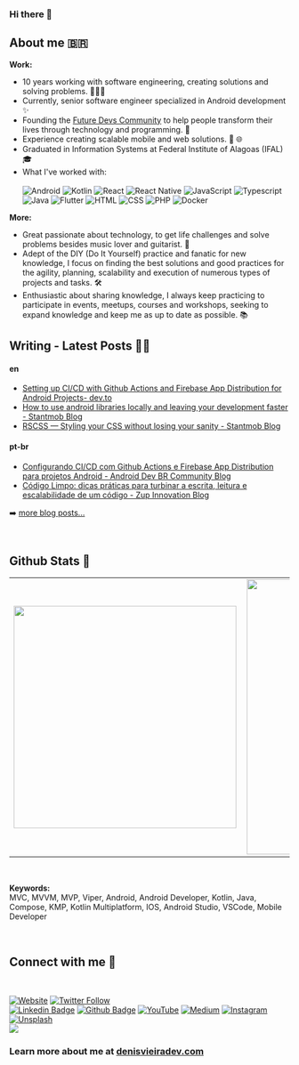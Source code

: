 ### Hi there 👋

## About me 🇧🇷 

<b>Work:</b> <br>
- 10 years working with software engineering, creating solutions and solving problems. 🧑🏿‍💻
- Currently, senior software engineer specialized in Android development ✨
- Founding the [Future Devs Community](https://bit.ly/futurosdevs) to help people transform their lives through technology and programming. 🚀
- Experience creating scalable mobile and web solutions. 📱 🌐
- Graduated in Information Systems at Federal Institute of Alagoas (IFAL) 🎓
- What I've worked with: <br/><br/>
  ![Android](https://img.shields.io/badge/-Android-green?style=flat&logoColor=white&logo=android)
  ![Kotlin](https://img.shields.io/badge/-Kotlin-B81EE7?style=flat&logoColor=white&logo=kotlin) 
  ![React](https://img.shields.io/badge/-React-5ED3F3?style=flat&logoColor=white&logo=react) 
  ![React Native](https://img.shields.io/badge/-ReactNative-5ED3F3?style=flat&logoColor=white&logo=react) 
  ![JavaScript](https://img.shields.io/badge/-JavaScript-ffdd19?style=flat&logoColor=white&logo=javascript) 
  ![Typescript](https://img.shields.io/badge/-Typescript-ffdd19?style=flat&logoColor=white&logo=typescript&color=3178C6) 
  ![Java](https://img.shields.io/badge/-Java-ff961f?style=flat&logoColor=white&logo=java) 
  ![Flutter](https://img.shields.io/badge/-flutter-45D1FD?style=flat&logoColor=white&logo=flutter) 
  ![HTML](https://img.shields.io/badge/-HTML-ff0d00?style=flat&logoColor=white&logo=html5) 
  ![CSS](https://img.shields.io/badge/-CSS-196eff?style=flat&logoColor=white&logo=css3)
  ![PHP](https://img.shields.io/badge/-php-7478AE?style=flat&logoColor=white&logo=php) 
  ![Docker](https://img.shields.io/badge/-docker-1090D1?style=flat&logoColor=white&logo=docker) 

<b>More:</b> <br>
- Great passionate about technology, to get life challenges and solve problems besides music lover and guitarist. 🎸
- Adept of the DIY (Do It Yourself) practice and fanatic for new knowledge, I focus on finding the best solutions and good practices for the agility, planning, scalability and execution of numerous types of projects and tasks. 🛠️
- Enthusiastic about sharing knowledge, I always keep practicing to participate in events, meetups, courses and workshops, seeking to expand knowledge and keep me as up to date as possible. 📚



## Writing - Latest Posts ✍🏾

<!-- BLOG-POST-LIST:START -->
#### en
- [Setting up CI/CD with Github Actions and Firebase App Distribution for Android Projects- dev.to](https://dev.to/denisvieira05/setting-up-ci-cd-with-github-actions-and-firebase-app-distribution-for-android-projects-4en5)
- [How to use android libraries locally and leaving your development faster - Stantmob Blog](https://medium.com/stantmob/how-to-use-android-libraries-locally-and-leaving-your-development-more-fast-47ef921c6dd9)
- [RSCSS — Styling your CSS without losing your sanity - Stantmob Blog](https://medium.com/stantmob/how-to-use-android-libraries-locally-and-leaving-your-development-more-fast-47ef921c6dd9)

#### pt-br
- [Configurando CI/CD com Github Actions e Firebase App Distribution para projetos Android - Android Dev BR Community Blog](https://medium.com/android-dev-br/configurando-ci-cd-com-github-actions-e-firebase-app-distribution-para-projetos-android-8df02096610b)
- [Código Limpo: dicas práticas para turbinar a escrita, leitura e escalabilidade de um código - Zup Innovation Blog](https://www.zup.com.br/blog/codigo-limpo-dicas-praticas)
<!-- BLOG-POST-LIST:END -->

➡️ [more blog posts...](https://denisvieira.notion.site/Blog-and-Talks-b6c96fae71814b8ba7d6ccdd3c1da945)

</br>

## Github Stats 📜

<center>
  <table>
    <tr>
        <td><img width="400px" align="left" src="https://github-readme-stats.vercel.app/api/top-langs/?username=denisvieiradev&hide=html,TSQL,CSS,PLSQL,SCSS,Jupyter%20Notebook&layout=compact&count_private=true&langs_count=8" /></td>
        <td><img width="495px" align="left" src="https://github-readme-stats.vercel.app/api?username=denisvieiradev&show_icons=true&count_private=true" /></td>
    </tr>   
  </table>
</center>

</br>

<b>Keywords:</b> <br>
MVC, MVVM, MVP, Viper, Android, Android Developer, Kotlin, Java, Compose, KMP, Kotlin Multiplatform, IOS, Android Studio, VSCode, Mobile Developer

</br>

## Connect with me 💬 

</br>

[![Website](https://img.shields.io/website?label=denisvieiradev.com&style=for-the-badge&url=https%3A%2F%2Fdenisvieiradev.com)](https://denisvieiradev.com)
[![Twitter Follow](https://img.shields.io/twitter/follow/denisvieiradev?color=1DA1F2&logo=twitter&style=for-the-badge)](https://twitter.com/intent/follow?original_referer=https%3A%2F%2Fgithub.com%2Fdenisvieiradev&screen_name=denisvieiradev)
</br>
[![Linkedin Badge](https://img.shields.io/badge/-LinkedIn-0077B5?style=flat&logo=Linkedin&logoColor=white&link=https://www.linkedin.com/in/denisvieiradev)](https://www.linkedin.com/in/denisvieiradev/) 
[![Github Badge](https://img.shields.io/badge/-Github-242A2D?style=flat&logo=Github&logoColor=white&link=https://github.com/denisvieiradev/)](https://github.com/denisvieiradev/) 
[![YouTube](https://img.shields.io/badge/-Youtube-FF0000?style=flat&logo=youtube&logoColor=white&link=https://www.youtube.com/@denisvieiradev?view_as=subscriber)](https://www.youtube.com/@denisvieiradev?view_as=subscriber) 
[![Medium](https://img.shields.io/badge/-medium-242A2D?style=flat&logo=medium&logoColor=white&link=https://denisvieiradev.medium.com/)](https://denisvieiradev.medium.com/) 
[![Instagram](https://img.shields.io/badge/-instagram-D42F8A?style=flat&logo=instagram&logoColor=white&link=https://www.instagram.com/denisvieiradev)](https://www.instagram.com/denisvieiradev) 
[![Unsplash](https://img.shields.io/badge/-unsplash-000000?style=flat&logo=unsplash&logoColor=white&link=https://unsplash.com/@denisvieira05)](https://unsplash.com/@denisvieira05)
</br>
![](https://komarev.com/ghpvc/?username=denisvieira05)

### Learn more about me at [denisvieiradev.com](https://denisvieiradev.com)
